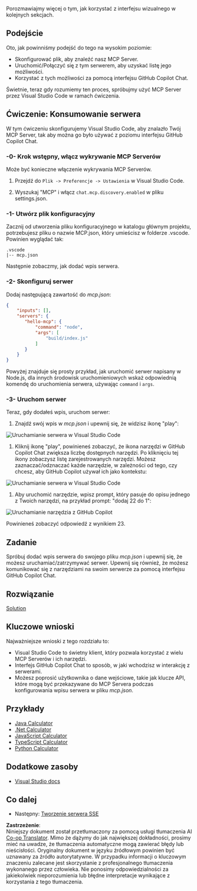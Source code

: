 <!--
CO_OP_TRANSLATOR_METADATA:
{
  "original_hash": "222e01c3002a33355806d60d558d9429",
  "translation_date": "2025-07-14T09:33:55+00:00",
  "source_file": "03-GettingStarted/04-vscode/README.md",
  "language_code": "pl"
}
-->
Porozmawiajmy więcej o tym, jak korzystać z interfejsu wizualnego w kolejnych sekcjach.

## Podejście

Oto, jak powinniśmy podejść do tego na wysokim poziomie:

- Skonfigurować plik, aby znaleźć nasz MCP Server.
- Uruchomić/Połączyć się z tym serwerem, aby uzyskać listę jego możliwości.
- Korzystać z tych możliwości za pomocą interfejsu GitHub Copilot Chat.

Świetnie, teraz gdy rozumiemy ten proces, spróbujmy użyć MCP Server przez Visual Studio Code w ramach ćwiczenia.

## Ćwiczenie: Konsumowanie serwera

W tym ćwiczeniu skonfigurujemy Visual Studio Code, aby znalazło Twój MCP Server, tak aby można go było używać z poziomu interfejsu GitHub Copilot Chat.

### -0- Krok wstępny, włącz wykrywanie MCP Serverów

Może być konieczne włączenie wykrywania MCP Serverów.

1. Przejdź do `Plik -> Preferencje -> Ustawienia` w Visual Studio Code.

1. Wyszukaj "MCP" i włącz `chat.mcp.discovery.enabled` w pliku settings.json.

### -1- Utwórz plik konfiguracyjny

Zacznij od utworzenia pliku konfiguracyjnego w katalogu głównym projektu, potrzebujesz pliku o nazwie MCP.json, który umieścisz w folderze .vscode. Powinien wyglądać tak:

```text
.vscode
|-- mcp.json
```

Następnie zobaczmy, jak dodać wpis serwera.

### -2- Skonfiguruj serwer

Dodaj następującą zawartość do *mcp.json*:

```json
{
    "inputs": [],
    "servers": {
       "hello-mcp": {
           "command": "node",
           "args": [
               "build/index.js"
           ]
       }
    }
}
```

Powyżej znajduje się prosty przykład, jak uruchomić serwer napisany w Node.js, dla innych środowisk uruchomieniowych wskaż odpowiednią komendę do uruchomienia serwera, używając `command` i `args`.

### -3- Uruchom serwer

Teraz, gdy dodałeś wpis, uruchom serwer:

1. Znajdź swój wpis w *mcp.json* i upewnij się, że widzisz ikonę "play":

  ![Uruchamianie serwera w Visual Studio Code](../../../../translated_images/vscode-start-server.8e3c986612e3555de47e5b1e37b2f3020457eeb6a206568570fd74a17e3796ad.pl.png)  

1. Kliknij ikonę "play", powinieneś zobaczyć, że ikona narzędzi w GitHub Copilot Chat zwiększa liczbę dostępnych narzędzi. Po kliknięciu tej ikony zobaczysz listę zarejestrowanych narzędzi. Możesz zaznaczać/odznaczać każde narzędzie, w zależności od tego, czy chcesz, aby GitHub Copilot używał ich jako kontekstu:

  ![Uruchamianie serwera w Visual Studio Code](../../../../translated_images/vscode-tool.0b3bbea2fb7d8c26ddf573cad15ef654e55302a323267d8ee6bd742fe7df7fed.pl.png)

1. Aby uruchomić narzędzie, wpisz prompt, który pasuje do opisu jednego z Twoich narzędzi, na przykład prompt: "dodaj 22 do 1":

  ![Uruchamianie narzędzia z GitHub Copilot](../../../../translated_images/vscode-agent.d5a0e0b897331060518fe3f13907677ef52b879db98c64d68a38338608f3751e.pl.png)

  Powinieneś zobaczyć odpowiedź z wynikiem 23.

## Zadanie

Spróbuj dodać wpis serwera do swojego pliku *mcp.json* i upewnij się, że możesz uruchamiać/zatrzymywać serwer. Upewnij się również, że możesz komunikować się z narzędziami na swoim serwerze za pomocą interfejsu GitHub Copilot Chat.

## Rozwiązanie

[Solution](./solution/README.md)

## Kluczowe wnioski

Najważniejsze wnioski z tego rozdziału to:

- Visual Studio Code to świetny klient, który pozwala korzystać z wielu MCP Serverów i ich narzędzi.
- Interfejs GitHub Copilot Chat to sposób, w jaki wchodzisz w interakcję z serwerami.
- Możesz poprosić użytkownika o dane wejściowe, takie jak klucze API, które mogą być przekazywane do MCP Servera podczas konfigurowania wpisu serwera w pliku *mcp.json*.

## Przykłady

- [Java Calculator](../samples/java/calculator/README.md)
- [.Net Calculator](../../../../03-GettingStarted/samples/csharp)
- [JavaScript Calculator](../samples/javascript/README.md)
- [TypeScript Calculator](../samples/typescript/README.md)
- [Python Calculator](../../../../03-GettingStarted/samples/python)

## Dodatkowe zasoby

- [Visual Studio docs](https://code.visualstudio.com/docs/copilot/chat/mcp-servers)

## Co dalej

- Następny: [Tworzenie serwera SSE](../05-sse-server/README.md)

**Zastrzeżenie**:  
Niniejszy dokument został przetłumaczony za pomocą usługi tłumaczenia AI [Co-op Translator](https://github.com/Azure/co-op-translator). Mimo że dążymy do jak największej dokładności, prosimy mieć na uwadze, że tłumaczenia automatyczne mogą zawierać błędy lub nieścisłości. Oryginalny dokument w języku źródłowym powinien być uznawany za źródło autorytatywne. W przypadku informacji o kluczowym znaczeniu zalecane jest skorzystanie z profesjonalnego tłumaczenia wykonanego przez człowieka. Nie ponosimy odpowiedzialności za jakiekolwiek nieporozumienia lub błędne interpretacje wynikające z korzystania z tego tłumaczenia.